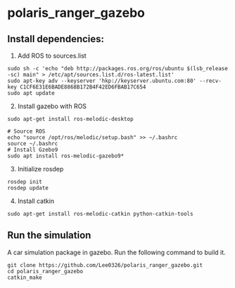 # polaris_ranger_gazebo
## Install dependencies:

1. Add ROS to sources.list

```
sudo sh -c 'echo "deb http://packages.ros.org/ros/ubuntu $(lsb_release -sc) main" > /etc/apt/sources.list.d/ros-latest.list'
sudo apt-key adv --keyserver 'hkp://keyserver.ubuntu.com:80' --recv-key C1CF6E31E6BADE8868B172B4F42ED6FBAB17C654
sudo apt update
```

2. Install gazebo with ROS

```
sudo apt-get install ros-melodic-desktop

# Source ROS
echo "source /opt/ros/melodic/setup.bash" >> ~/.bashrc
source ~/.bashrc
# Install Gzebo9
sudo apt install ros-melodic-gazebo9*
```

3. Initialize rosdep

```
rosdep init
rosdep update
```

4. Install catkin

```
sudo apt-get install ros-melodic-catkin python-catkin-tools
```

## Run the simulation

A car simulation package in gazebo. Run the following command to build it.

```
git clone https://github.com/Lee0326/polaris_ranger_gazebo.git
cd polaris_ranger_gazebo
catkin_make
```


